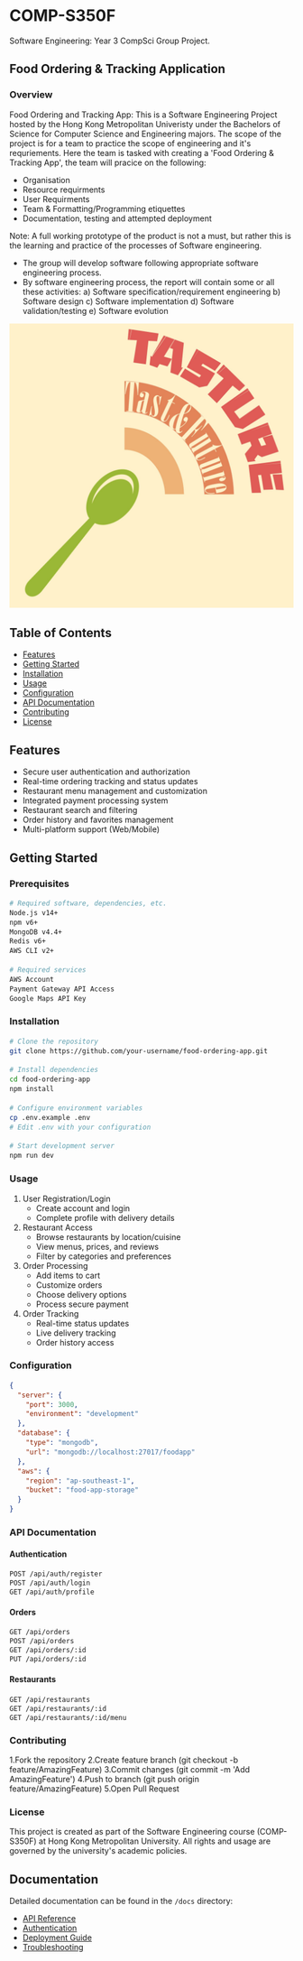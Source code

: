 # COMP-S350F
Software Engineering: Year 3 CompSci Group Project.

## Food Ordering & Tracking Application

### Overview
Food Ordering and Tracking App:
This is a Software Engineering Project hosted by the Hong Kong Metropolitan Univeristy under the Bachelors of Science for Computer Science and Engineering majors.
The scope of the project is for a team to practice the scope of engineering and it's requriements.
Here the team is tasked with creating a 'Food Ordering & Tracking App', the team will pracice on the following:
- Organisation
- Resource requirments
- User Requirments
- Team & Formatting/Programming etiquettes
- Documentation, testing and attempted deployment

Note: A full working prototype of the product is not a must, but rather this is the learning and practice of the processes of Software engineering.

- The group will develop software following appropriate software engineering process.
- By software engineering process, the report will contain some or all these activities:
a) Software specification/requirement engineering
b) Software design
c) Software implementation
d) Software validation/testing
e) Software evolution 

![Project Logo/Screenshot](https://github.com/OneCrispyDuck/COMP-S350/blob/main/COMP-S350-main/Picture%20material/Logo.jpg)

## Table of Contents
- [Features](#features)
- [Getting Started](#getting-started)
- [Installation](#installation)
- [Usage](#usage)
- [Configuration](#configuration)
- [API Documentation](#api-documentation)
- [Contributing](#contributing)
- [License](#license)

## Features
- Secure user authentication and authorization
- Real-time ordering tracking and status updates
- Restaurant menu management and customization
- Integrated payment processing system
- Restaurant search and filtering
- Order history and favorites management
- Multi-platform support (Web/Mobile)

## Getting Started

### Prerequisites
```bash
# Required software, dependencies, etc.
Node.js v14+
npm v6+
MongoDB v4.4+
Redis v6+
AWS CLI v2+

# Required services
AWS Account
Payment Gateway API Access
Google Maps API Key
```

### Installation
```bash
# Clone the repository
git clone https://github.com/your-username/food-ordering-app.git

# Install dependencies
cd food-ordering-app
npm install

# Configure environment variables
cp .env.example .env
# Edit .env with your configuration

# Start development server
npm run dev
```

### Usage
1. User Registration/Login
    - Create account and login
    - Complete profile with delivery details
2. Restaurant Access
    - Browse restaurants by location/cuisine
    - View menus, prices, and reviews
    - Filter by categories and preferences
3. Order Processing
    - Add items to cart
    - Customize orders
    - Choose delivery options
    - Process secure payment
4. Order Tracking
    - Real-time status updates
    - Live delivery tracking
    - Order history access

### Configuration
```json
{
  "server": {
    "port": 3000,
    "environment": "development"
  },
  "database": {
    "type": "mongodb",
    "url": "mongodb://localhost:27017/foodapp"
  },
  "aws": {
    "region": "ap-southeast-1",
    "bucket": "food-app-storage"
  }
}
```

### API Documentation

#### Authentication
```
POST /api/auth/register
POST /api/auth/login
GET /api/auth/profile
```
#### Orders
```
GET /api/orders
POST /api/orders
GET /api/orders/:id
PUT /api/orders/:id
```
#### Restaurants
```
GET /api/restaurants
GET /api/restaurants/:id
GET /api/restaurants/:id/menu
```

### Contributing
1.Fork the repository
2.Create feature branch (git checkout -b feature/AmazingFeature)
3.Commit changes (git commit -m 'Add AmazingFeature')
4.Push to branch (git push origin feature/AmazingFeature)
5.Open Pull Request

### License
This project is created as part of the Software Engineering course (COMP-S350F) at Hong Kong Metropolitan University. All rights and usage are governed by the university's academic policies.


## Documentation
Detailed documentation can be found in the `/docs` directory:
- [API Reference](/docs/api/endpoints.md)
- [Authentication](/docs/api/authentication.md)
- [Deployment Guide](/docs/deployment.md)
- [Troubleshooting](/docs/troubleshooting.md)
